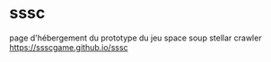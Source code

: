 # sssc

page d'hébergement du prototype du jeu space soup stellar crawler https://ssscgame.github.io/sssc
